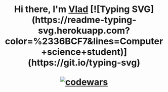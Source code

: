 <h1 align="center">Hi there, I'm <a href="https://daniilshat.ru/" target="_blank">Vlad</a> 
[![Typing SVG](https://readme-typing-svg.herokuapp.com?color=%2336BCF7&lines=Computer+science+student)](https://git.io/typing-svg)


[![codewars](https://www.codewars.com/users/DoNaT1k/badges/large)](https://www.codewars.com/users/DoNaT1k)
